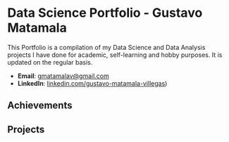# Data Science Portfolio - Gustavo Matamala
This Portfolio is a compilation of my Data Science and Data Analysis projects I have done for academic, self-learning and hobby purposes. It is updated on the regular basis.

- **Email**: [gmatamalav@gmail.com](gmatamalav@gmail.com)
- **LinkedIn**: [linkedin.com/gustavo-matamala-villegas](https://www.linkedin.com/in/gustavo-matamala-villegas-932a1636/))

## Achievements


## Projects
